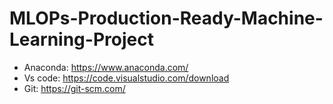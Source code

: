 # MLOPs-Production-Ready-Machine-Learning-Project

-   Anaconda: https://www.anaconda.com/
-   Vs code: https://code.visualstudio.com/download
-   Git: https://git-scm.com/


